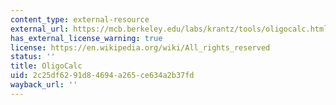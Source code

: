 ```yaml
---
content_type: external-resource
external_url: https://mcb.berkeley.edu/labs/krantz/tools/oligocalc.html
has_external_license_warning: true
license: https://en.wikipedia.org/wiki/All_rights_reserved
status: ''
title: OligoCalc
uid: 2c25df62-91d8-4694-a265-ce634a2b37fd
wayback_url: ''
---
```

